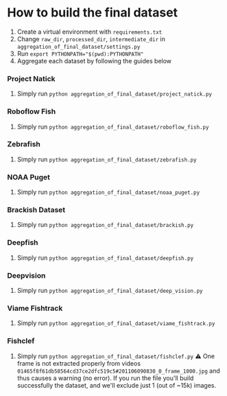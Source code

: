 # How to build the final dataset
1. Create a virtual environment with `requirements.txt`
2. Change `raw_dir`, `processed_dir`, `intermediate_dir` in `aggregation_of_final_dataset/settings.py`
3. Run `export PYTHONPATH="$(pwd):PYTHONPATH"`
4. Aggregate each dataset by following the guides below

### Project Natick
1. Simply run `python aggregation_of_final_dataset/project_natick.py`

### Roboflow Fish
1. Simply run `python aggregation_of_final_dataset/roboflow_fish.py`

### Zebrafish
1. Simply run `python aggregation_of_final_dataset/zebrafish.py`

### NOAA Puget
1. Simply run `python aggregation_of_final_dataset/noaa_puget.py`

### Brackish Dataset
1. Simply run `python aggregation_of_final_dataset/brackish.py`

### Deepfish
1. Simply run `python aggregation_of_final_dataset/deepfish.py`

### Deepvision
1. Simply run `python aggregation_of_final_dataset/deep_vision.py`

### Viame Fishtrack
1. Simply run `python aggregation_of_final_dataset/viame_fishtrack.py`

### Fishclef
1. Simply run `python aggregation_of_final_dataset/fishclef.py`
⚠️ One frame is not extracted properly from videos `01465f8f61db58564cd37ce2dfc519c5#201106090830_0_frame_1000.jpg` and thus causes a warning (no error). If you run the file you'll build successfully the dataset, and we'll exclude just 1 (out of ~15k) images.
